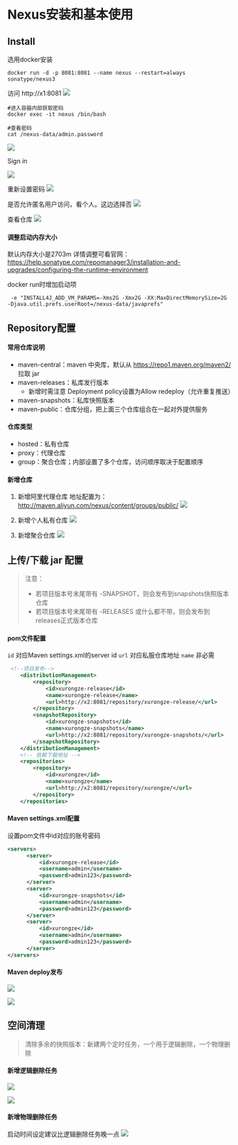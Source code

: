 # Nexus安装和基本使用

## Install

选用docker安装

```shell
docker run -d -p 8081:8081 --name nexus --restart=always sonatype/nexus3
```

访问 http://x1:8081
![](https://img2020.cnblogs.com/blog/1473551/202201/1473551-20220104222252059-1207076573.png)

```shell
#进入容器内部获取密码
docker exec -it nexus /bin/bash

#查看密码
cat /nexus-data/admin.password
```
![](https://img2020.cnblogs.com/blog/1473551/202201/1473551-20220104222545110-2005515765.png)

Sign in

![](https://img2020.cnblogs.com/blog/1473551/202201/1473551-20220104222706544-1735103334.png)

重新设置密码
![](https://img2020.cnblogs.com/blog/1473551/202201/1473551-20220104222858652-1851687252.png)


是否允许匿名用户访问，看个人。这边选择否
![](https://img2020.cnblogs.com/blog/1473551/202201/1473551-20220104222845423-1502482751.png)

查看仓库
![](https://img2020.cnblogs.com/blog/1473551/202201/1473551-20220104222952315-2052785774.png)

#### 调整启动内存大小

默认内存大小是2703m
详情调整可看官网：https://help.sonatype.com/repomanager3/installation-and-upgrades/configuring-the-runtime-environment

docker run时增加启动项
```
 -e "INSTALL4J_ADD_VM_PARAMS=-Xms2G -Xmx2G -XX:MaxDirectMemorySize=2G -Djava.util.prefs.userRoot=/nexus-data/javaprefs"
```

## Repository配置

#### 常用仓库说明

- maven-central：maven 中央库，默认从 https://repo1.maven.org/maven2/ 拉取 jar
- maven-releases：私库发行版本
    - 新增时需注意 Deployment policy设置为Allow redeploy（允许重复推送）
- maven-snapshots：私库快照版本
- maven-public：仓库分组，把上面三个仓库组合在一起对外提供服务

#### 仓库类型

- hosted：私有仓库
- proxy：代理仓库
- group：聚合仓库；内部设置了多个仓库，访问顺序取决于配置顺序

#### 新增仓库

1. 新增阿里代理仓库
   地址配置为：http://maven.aliyun.com/nexus/content/groups/public/
   ![](https://img2020.cnblogs.com/blog/1473551/202201/1473551-20220109112345857-735612156.png)

2. 新增个人私有仓库
   ![](https://img2020.cnblogs.com/blog/1473551/202201/1473551-20220109113305888-1766321930.png)

3. 新增聚合仓库
   ![](https://img2020.cnblogs.com/blog/1473551/202201/1473551-20220109113606299-486886306.png)


## 上传/下载 jar 配置

> 注意：
>  - 若项目版本号末尾带有 -SNAPSHOT，则会发布到snapshots快照版本仓库
>  - 若项目版本号末尾带有 -RELEASES 或什么都不带，则会发布到releases正式版本仓库

#### pom文件配置

`id` 对应Maven settings.xml的server id
`url` 对应私服仓库地址
`name` 非必需

```xml
 <!--项目发布-->
    <distributionManagement>
        <repository>
            <id>xurongze-release</id>
            <name>xurongze-release</name>
            <url>http://x2:8081/repository/xurongze-release/</url>
        </repository>
        <snapshotRepository>
            <id>xurongze-snapshots</id>
            <name>xurongze-snapshots</name>
            <url>http://x2:8081/repository/xurongze-snapshots/</url>
        </snapshotRepository>
    </distributionManagement>
    <!-- 依赖下载地址 -->
    <repositories>
        <repository>
            <id>xurongze</id>
            <name>xurongze</name>
            <url>http://x2:8081/repository/xurongze/</url>
        </repository>
    </repositories>
```

#### Maven settings.xml配置

设置pom文件中id对应的账号密码

```xml
<servers>
      <server>
          <id>xurongze-release</id>
          <username>admin</username>
          <password>admin123</password>
      </server>
      <server>
          <id>xurongze-snapshots</id>
          <username>admin</username>
          <password>admin123</password>
      </server>
      <server>
          <id>xurongze</id>
          <username>admin</username>
          <password>admin123</password>
      </server>
</servers>
```
#### Maven deploy发布

![](https://img2020.cnblogs.com/blog/1473551/202201/1473551-20220109122806371-473513273.png)

![](https://img2020.cnblogs.com/blog/1473551/202201/1473551-20220109122937532-1666426459.png)


## 空间清理

> 清除多余的快照版本：新建两个定时任务，一个用于逻辑删除，一个物理删除

#### 新增逻辑删除任务

![](https://img2022.cnblogs.com/blog/1473551/202201/1473551-20220123103557697-219947867.png)

![](https://img2022.cnblogs.com/blog/1473551/202201/1473551-20220123103820997-20003528.png)

#### 新增物理删除任务

启动时间设定建议比逻辑删除任务晚一点
![](https://img2022.cnblogs.com/blog/1473551/202201/1473551-20220123104331986-1269512514.png)
